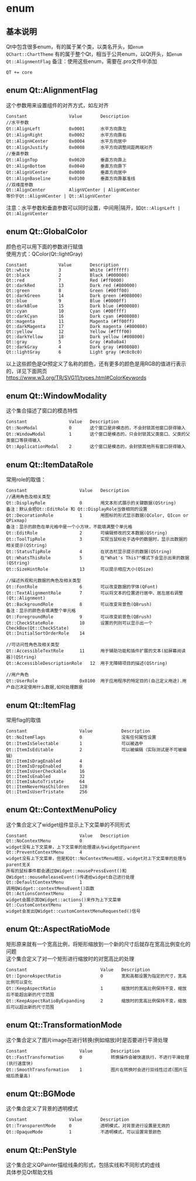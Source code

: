 # enum

## 基本说明
Qt中包含很多enum，有的属于某个类，以类名开头，如`enum QChart::ChartTheme`
有的属于整个Qt，相当于公共enum，以Qt开头，如`enum Qt::AlignmentFlag`
备注：使用这些enum，需要在.pro文件中添加
```
QT += core
```


## enum Qt::AlignmentFlag
这个参数用来设置组件的对齐方式，如左对齐  
```
Constant				Value		Description
//水平参数
Qt::AlignLeft			0x0001		水平方向靠左
Qt::AlignRight			0x0002		水平方向靠右
Qt::AlignHCenter		0x0004		水平方向居中
Qt::AlignJustify		0x0008		水平方向调整间距两端对齐
//垂直参数
Qt::AlignTop			0x0020		垂直方向靠上
Qt::AlignBottom			0x0040		垂直方向靠下
Qt::AlignVCenter		0x0080		垂直方向居中
Qt::AlignBaseline		0x0100		垂直方向靠基准线
//双维度参数
Qt::AlignCenter			AlignVCenter | AlignHCenter
等价于Qt::AlignHCenter | Qt::AlignVCenter
```
注意：水平参数和垂直参数可以同时设置，中间用|隔开，如`Qt::AlignLeft | Qt::AlignVCenter`  


## enum Qt::GlobalColor
颜色也可以用下面的参数进行赋值  
使用方式：QColor(Qt::lightGray)  
```
Constant 			Value 		Description
Qt::white 			3 			White (#ffffff)
Qt::black 			2 			Black (#000000)
Qt::red 			7 			Red (#ff0000)
Qt::darkRed 		13 			Dark red (#800000)
Qt::green 			8 			Green (#00ff00) 
Qt::darkGreen 		14 			Dark green (#008000) 
Qt::blue 			9 			Blue (#0000ff) 
Qt::darkBlue 		15 			Dark blue (#000080) 
Qt::cyan 			10 			Cyan (#00ffff) 
Qt::darkCyan 		16 			Dark cyan (#008080) 
Qt::magenta 		11 			Magenta (#ff00ff) 
Qt::darkMagenta 	17 			Dark magenta (#800080) 
Qt::yellow 			12 			Yellow (#ffff00) 
Qt::darkYellow 		18 			Dark yellow (#808000) 
Qt::gray 			5 			Gray (#a0a0a4) 
Qt::darkGray 		4 			Dark gray (#808080) 
Qt::lightGray 		6 			Light gray (#c0c0c0) 
```
以上这些颜色是Qt预定义了名称的颜色，还有更多的颜色是用RGB的值进行表示的，详见下面网页  
https://www.w3.org/TR/SVG11/types.html#ColorKeywords



## enum Qt::WindowModality
这个集合描述了窗口的模态特性  
```
Constant 				Value 	Description
Qt::NonModal 			0 		这个窗口是非模态的，不会封锁其他窗口获得输入
Qt::WindowModal 		1 		这个窗口是模态的，只会封锁其父类窗口、父类的父类窗口等获得输入
Qt::ApplicationModal 	2 		这个窗口是模态的，会封锁其他所有窗口获得输入
```


## enum Qt::ItemDataRole
常用role的取值：  
```
Constant 					Value 	Description  
//通用角色及相关类型
Qt::DisplayRole   			0   	用文本形式展示的关键数据(QString)
备注：默认会把Qt::EditRole 和 Qt::DisplayRole当做相同的设置
Qt::DecorationRole   		1   	用图标的形式显示数据(QColor, QIcon or QPixmap)
备注：显示的颜色在单元格中是一个小方块，不能填满整个单元格
Qt::EditRole   				2   	可编辑修改的文本数据(QString)
Qt::ToolTipRole   			3   	实现当鼠标处于选中的数据时，显示出数据的相关提示(QString)
Qt::StatusTipRole   		4   	在状态栏显示提示的数据(QString)
Qt::WhatsThisRole   		5   	在"What's This?"模式下会显示出来的数据(QString)
Qt::SizeHintRole   			13   	可以提示相应大小(QSize)

//描述外观和元数据的角色及相关类型
Qt::FontRole   				6   	可以改变数据的字体(QFont)
Qt::TextAlignmentRole   	7   	可以将文本的位置进行居中、居左居右调整(Qt::Alignment)
Qt::BackgroundRole   		8   	可以改变背景色(QBrush)
备注：显示的颜色会填满整个单元格
Qt::ForegroundRole   		9   	可以改变前景色(QBrush)
Qt::CheckStateRole   		10   	设置的列则可以显示出一个CheckBox(Qt::CheckState)
Qt::InitialSortOrderRole   	14

//可访问性角色及相关类型
Qt::AccessibleTextRole   	11   	用于辅助功能和插件扩展的文本(如屏幕阅读器)(QString)
Qt::AccessibleDescriptionRole   12  用于无障碍项目的描述(QString)

//用户角色
Qt::UserRole   				0x0100  用于应用程序的特定目的(自己定义用途).用户自己决定使用什么数据,如何处理数据
```


## enum Qt::ItemFlag
常用flag的取值  
```
Constant 					Value 			Description
Qt::NoItemFlags 			0 				没有任何属性设置
Qt::ItemIsSelectable 		1 				可以被选中
Qt::ItemIsEditable 			2 				可以被编辑（实际测试是不可被编辑）
Qt::ItemIsDragEnabled 		4 				
Qt::ItemIsDropEnabled 		8 				
Qt::ItemIsUserCheckable 	16 				
Qt::ItemIsEnabled 			32 				
Qt::ItemIsAutoTristate 		64 				
Qt::ItemNeverHasChildren 	128 			
Qt::ItemIsUserTristate 		256 			
```


## enum Qt::ContextMenuPolicy
这个集合定义了widget组件显示上下文菜单的不同形式  
```
Constant					Value	Description
Qt::NoContextMenu			0		
widget没有上下文菜单，上下文菜单的处理遵从与widget的parent
Qt::PreventContextMenu		4		
widget没有上下文菜单，但是和Qt::NoContextMenu相反，widget对上下文菜单的处理与parent无关
所有的鼠标事件都会通过QWidget::mousePressEvent()和QWidget::mouseReleaseEvent()传递给widget自己进行处理
Qt::DefaultContextMenu 		1		
调用QWidget::contextMenuEvent()函数
Qt::ActionsContextMenu 		2		
widget会展示其QWidget::actions()来作为上下文菜单
Qt::CustomContextMenu 		3		
widget会发出QWidget::customContextMenuRequested()信号  
```


## enum Qt::AspectRatioMode
矩形原来就有一个宽高比例，将矩形缩放到一个新的尺寸后就存在宽高比例变化的问题  
这个集合定义了对一个矩形进行缩放时的对宽高比的处理  
```
Constant 							Value 	Description
Qt::IgnoreAspectRatio 				0 		宽和高都设置为指定的尺寸，宽高比例可以变化
Qt::KeepAspectRatio 				1 		缩放时的宽高比例保持不变，缩放后不能超出新的尺寸范围
Qt::KeepAspectRatioByExpanding 		2 		缩放时的宽高比例保持不变，缩放后可以超出新的尺寸范围
```


## enum Qt::TransformationMode
这个集合定义了图片image在进行转换(例如缩放)时是否要进行平滑处理  
```
Constant 					Value 		Description
Qt::FastTransformation		0 			转换操作会被快速执行，不进行平滑处理(执行速度快)
Qt::SmoothTransformation 	1 			图片在转换时会进行双线性过滤(图片压缩后质量高)
```


## enum Qt::BGMode
这个集合定义了背景的透明模式  
```
Constant 				Value 		Description
Qt::TransparentMode		0 			透明模式，对背景进行设置是无效的
Qt::OpaqueMode			1 			不透明模式，可以设置背景颜色
```


## enum Qt::PenStyle
这个集合定义QPainter描绘线条的形式，包括实线和不同形式的虚线  
具体参见Qt帮助文档  
